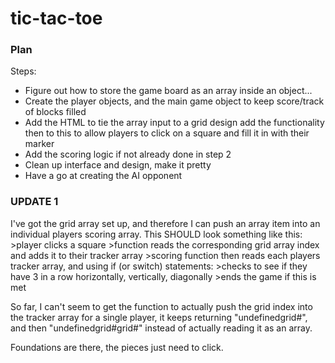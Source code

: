 # tic-tac-toe

### Plan
Steps:
- Figure out how to store the game board as an array inside an object...
- Create the player objects, and the main game object to keep score/track of blocks filled
- Add the HTML to tie the array input to a grid design 
    add the functionality then to this to allow players to click on a square and fill it in with their marker
- Add the scoring logic if not already done in step 2
- Clean up interface and design, make it pretty
- Have a go at creating the AI opponent


### UPDATE 1
I've got the grid array set up, and therefore I can push an array item into an individual players scoring array. This SHOULD look something like this:
        >player clicks a square
        >function reads the corresponding grid array index and adds it to their tracker array
        >scoring function then reads each players tracker array, and using if (or switch) statements: 
            >checks to see if they have 3 in a row horizontally, vertically, diagonally
            >ends the game if this is met

So far, I can't seem to get the function to actually push the grid index into the tracker array for a single player, it keeps returning "undefinedgrid#", and then "undefinedgrid#grid#" instead of actually reading it as an array.

Foundations are there, the pieces just need to click.